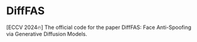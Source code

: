 # DiffFAS
[ECCV 2024🔥] The official code for the paper DiffFAS: Face Anti-Spoofing via Generative Diffusion Models.
